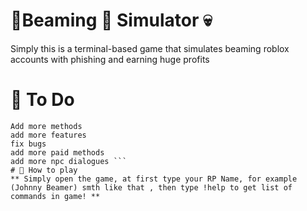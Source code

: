 # 👑Beaming 🍪 Simulator 💀
Simply this is a terminal-based game that simulates beaming roblox accounts with phishing and earning huge profits
# 📝 To Do
```
Add more methods
add more features
fix bugs
add more paid methods
add more npc dialogues ```
# 🧾 How to play
** Simply open the game, at first type your RP Name, for example (Johnny Beamer) smth like that , then type !help to get list of commands in game! **
